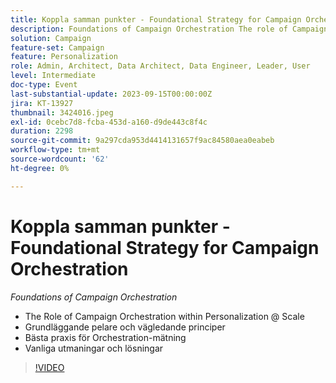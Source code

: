 ```yaml
---
title: Koppla samman punkter - Foundational Strategy for Campaign Orchestration
description: Foundations of Campaign Orchestration The role of Campaign Orchestration within Personalization @ Scale Foundational Pillars & Guiding Principles Orchestration Measurement Best Practices Vanliga utmaningar och lösningar
solution: Campaign
feature-set: Campaign
feature: Personalization
role: Admin, Architect, Data Architect, Data Engineer, Leader, User
level: Intermediate
doc-type: Event
last-substantial-update: 2023-09-15T00:00:00Z
jira: KT-13927
thumbnail: 3424016.jpeg
exl-id: 0cebc7d8-fcba-453d-a160-d9de443c8f4c
duration: 2298
source-git-commit: 9a297cda953d4414131657f9ac84580aea0eabeb
workflow-type: tm+mt
source-wordcount: '62'
ht-degree: 0%

---
```


# Koppla samman punkter - Foundational Strategy for Campaign Orchestration

*Foundations of Campaign Orchestration*

* The Role of Campaign Orchestration within Personalization @ Scale
* Grundläggande pelare och vägledande principer
* Bästa praxis för Orchestration-mätning
* Vanliga utmaningar och lösningar

>[!VIDEO](https://video.tv.adobe.com/v/3424016/?learn=on)

